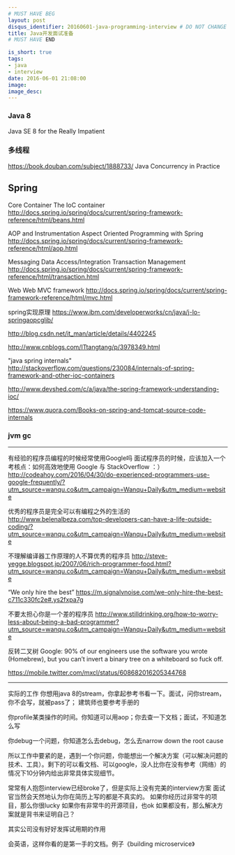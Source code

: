 ```yaml
---
# MUST HAVE BEG
layout: post
disqus_identifier: 20160601-java-programming-interview # DO NOT CHANGE THE VALUE ONCE SET
title: Java开发面试准备
# MUST HAVE END

is_short: true
tags: 
- java
- interview
date: 2016-06-01 21:08:00
image: 
image_desc: 
---
```


### Java 8

Java SE 8 for the Really Impatient

### 多线程
https://book.douban.com/subject/1888733/
Java Concurrency in Practice


## Spring

Core Container
The IoC container http://docs.spring.io/spring/docs/current/spring-framework-reference/html/beans.html   



AOP and Instrumentation
Aspect Oriented Programming with Spring  http://docs.spring.io/spring/docs/current/spring-framework-reference/html/aop.html


Messaging
Data Access/Integration
Transaction Management  http://docs.spring.io/spring/docs/current/spring-framework-reference/html/transaction.html

Web
Web MVC framework  http://docs.spring.io/spring/docs/current/spring-framework-reference/html/mvc.html


spring实现原理
https://www.ibm.com/developerworks/cn/java/j-lo-springaopcglib/

http://blog.csdn.net/it_man/article/details/4402245

http://www.cnblogs.com/ITtangtang/p/3978349.html

"java spring  internals"
http://stackoverflow.com/questions/230084/internals-of-spring-framework-and-other-ioc-containers

http://www.devshed.com/c/a/java/the-spring-framework-understanding-ioc/

https://www.quora.com/Books-on-spring-and-tomcat-source-code-internals

### jvm gc

---
有经验的程序员编程的时候经常使用Google吗
面试程序员的时候，应该加入一个考核点：如何高效地使用 Google 与 StackOverflow ：）
http://codeahoy.com/2016/04/30/do-experienced-programmers-use-google-frequently/?utm_source=wanqu.co&utm_campaign=Wanqu+Daily&utm_medium=website


优秀的程序员是完全可以有编程之外的生活的
http://www.belenalbeza.com/top-developers-can-have-a-life-outside-coding/?utm_source=wanqu.co&utm_campaign=Wanqu+Daily&utm_medium=website


不理解编译器工作原理的人不算优秀的程序员
http://steve-yegge.blogspot.jp/2007/06/rich-programmer-food.html?utm_source=wanqu.co&utm_campaign=Wanqu+Daily&utm_medium=website


“We only hire the best”
https://m.signalvnoise.com/we-only-hire-the-best-c711c330fc2e#.ys2fxpa7g


不要太担心你是一个差的程序员
http://www.stilldrinking.org/how-to-worry-less-about-being-a-bad-programmer?utm_source=wanqu.co&utm_campaign=Wanqu+Daily&utm_medium=website


反转二叉树
Google: 90% of our engineers use the software you wrote (Homebrew), but you can’t invert a binary tree on a whiteboard so fuck off.

https://mobile.twitter.com/mxcl/status/608682016205344768



---
实际的工作
你想用java 8的stream，你拿起参考书看一下。面试，问你stream，你不会写，就被pass了；
建筑师也要参考手册的

你profile某类操作的时间。你知道可以用aop；你去查一下文档；面试，不知道怎么写

你debug一个问题，你知道怎么去debug，怎么去narrow down the root cause

所以工作中要紧的是，遇到一个你问题，你能想出一个解决方案（可以解决问题的技术、工具）。剩下的可以看文档、可以google，没人比你在没有参考（网络）的情况下10分钟内给出非常具体实现细节。


常常有人抱怨interview已经broke了，但是实际上没有完美的interview方案
面试官当然会天然地认为你在简历上写的都是不真实的。
如果你经历过非常牛的项目，那么你很lucky
如果你有非常牛的开源项目，也ok
如果都没有，那么解决方案就是背书来证明自己？

其实公司没有好好发挥试用期的作用







会英语，这样你看的是第一手的文档。例子《building microservice》



[1]: https://book.douban.com/subject/24325211/ "Java SE 8 for the Really Impatient"




